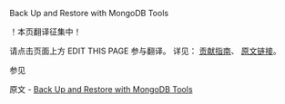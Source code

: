  Back Up and Restore with MongoDB Tools

 ！本页翻译征集中！

请点击页面上方 EDIT THIS PAGE 参与翻译。
详见：
[贡献指南]( https://github.com/JinMuInfo/MongoDB-Manual-zh/blob/master/CONTRIBUTING.md )、
[原文链接](  https://docs.mongodb.com/manual/tutorial/backup-and-restore-tools/  )。

 参见

原文 - [Back Up and Restore with MongoDB Tools]( https://docs.mongodb.com/manual/tutorial/backup-and-restore-tools/ )

